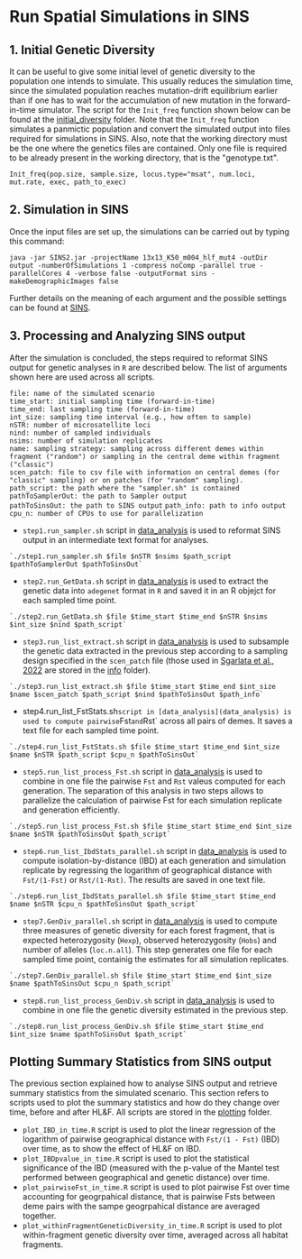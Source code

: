 # Run Spatial Simulations in SINS

## 1. Initial Genetic Diversity 
It can be useful to give some initial level of genetic diversity to the population one intends to simulate. This usually reduces the simulation time, since the simulated population reaches mutation-drift equilibrium earlier than if one has to wait for the accumulation of new mutation in the forward-in-time simulator. The script for the `Init_freq` function shown below can be found at the [initial_diversity](initial_diversity) folder. Note that the `Init_freq` function simulates a panmictic population and convert the simulated output into files required for simulations in SINS. Also, note that the working directory must be the one where the genetics files are contained. Only one file is required to be already present in the working directory, that is the "genotype.txt".

  `Init_freq(pop.size, sample.size, locus.type="msat", num.loci, mut.rate, exec, path_to_exec)`

## 2. Simulation in SINS
Once the input files are set up, the simulations can be carried out by typing this command:

`java -jar SINS2.jar -projectName 13x13_K50_m004_hlf_mut4 -outDir output -numberOfSimulations 1 -compress noComp -parallel true -parallelCores 4 -verbose false -outputFormat sins -makeDemographicImages false`

Further details on the meaning of each argument and the possible settings can be found at [SINS](https://github.com/PopConGen/SINS).

## 3. Processing and Analyzing SINS output
After the simulation is concluded, the steps required to reformat SINS output for genetic analyses in `R` are described below. The list of arguments shown here are used across all scripts.

`file: name of the simulated scenario`  
`time_start: initial sampling time (forward-in-time)`  
`time_end: last sampling time (forward-in-time)`  
`int_size: sampling time interval (e.g., how often to sample)`  
`nSTR: number of microsatellite loci`  
`nind: number of sampled individuals`  
`nsims: number of simulation replicates`  
`name: sampling strategy: sampling across different demes within fragment ("random") or sampling in the central deme within fragment ("classic")`  
`scen_patch: file to csv file with information on central demes (for "classic" sampling) or on patches (for "random" sampling).`  
`path_script: the path where the "sampler.sh" is contained`  
`pathToSamplerOut: the path to Sampler output`  
`pathToSinsOut: the path to SINS output` 
`path_info: path to info output`  
`cpu_n: number of CPUs to use for parallelization`  

   - `step1.run_sampler.sh` script in [data_analysis](data_analysis) is used to reformat SINS output in an intermediate text format for analyses.
     
    `./step1.run_sampler.sh $file $nSTR $nsims $path_script $pathToSamplerOut $pathToSinsOut`

   - `step2.run_GetData.sh` script in [data_analysis](data_analysis) is used to extract the genetic data into `adegenet` format in `R` and saved it in an R objejct for each sampled time point.

    `./step2.run_GetData.sh $file $time_start $time_end $nSTR $nsims $int_size $nind $path_script`

   - `step3.run_list_extract.sh` script in [data_analysis](data_analysis) is used to subsample the genetic data extracted in the previous step according to a sampling design specified in the `scen_patch` file (those used in [Sgarlata et al., 2022](https://www.biorxiv.org/content/10.1101/2022.10.26.513874v1) are stored in the [info](../info) folder).

    `./step3.run_list_extract.sh $file $time_start $time_end $int_size $name $scen_patch $path_script $nind $pathToSinsOut $path_info`

   - step4.run_list_FstStats.sh` script in [data_analysis](data_analysis) is used to compute pairwise `Fst` and `Rst` across all pairs of demes. It saves a text file for each sampled time point.

    `./step4.run_list_FstStats.sh $file $time_start $time_end $int_size $name $nSTR $path_script $cpu_n $pathToSinsOut`

   - `step5.run_list_process_Fst.sh` script in [data_analysis](data_analysis) is used to combine in one file the pairwise `Fst` and `Rst` valeus computed for each generation. The separation of this analysis in two steps allows to parallelize the calculation of pairwise Fst for each simulation replicate and generation efficiently.

    `./step5.run_list_process_Fst.sh $file $time_start $time_end $int_size $name $nSTR $pathToSinsOut $path_script`

   - `step6.run_list_IbdStats_parallel.sh` script in [data_analysis](data_analysis) is used to compute isolation-by-distance (IBD) at each generation and simulation replicate by regressing the logarithm of geographical distance with `Fst/(1-Fst)` or `Rst/(1-Rst)`. The results are saved in one text file.

    `./step6.run_list_IbdStats_parallel.sh $file $time_start $time_end $name $nSTR $cpu_n $pathToSinsOut $path_script`

   - `step7.GenDiv_parallel.sh` script in [data_analysis](data_analysis) is used to compute three measures of genetic diversity for each forest fragment, that is expected heterozygosity (`Hexp`), observed heterozygosity (`Hobs`) and number of alleles (`loc.n.all`). This step generates one file for each sampled time point, containig the estimates for all simulation replicates.

    `./step7.GenDiv_parallel.sh $file $time_start $time_end $int_size $name $pathToSinsOut $cpu_n $path_script`

   - `step8.run_list_process_GenDiv.sh` script in [data_analysis](data_analysis) is used to combine in one file the genetic diversity estimated in the previous step.
 
    `./step8.run_list_process_GenDiv.sh $file $time_start $time_end $int_size $name $pathToSinsOut $path_script`

## Plotting Summary Statistics from SINS output

The previous section explained how to analyse SINS output and retrieve summary statistics from the simulated scenario. This section refers to scripts used to plot the summary statistics and how do they change over time, before and after HL&F. All scripts are stored in the [plotting](plotting) folder.

- `plot_IBD_in_time.R` script is used to plot the linear regression of the logarithm of pairwise geographical distance with `Fst/(1 - Fst)` (IBD) over time, as to show the effect of HL&F on IBD.
- `plot_IBDpvalue_in_time.R` script is used to plot the statistical significance of the IBD (measured with the p-value of the Mantel test performed between geographical and genetic distance) over time.
- `plot_pairwiseFst_in_time.R` script is used to plot pairwise Fst over time accounting for geogrpahical distance, that is pairwise Fsts between deme pairs with the sampe geogrpahical distance are averaged together. 
- `plot_withinFragmentGeneticDiversity_in_time.R` script is used to plot within-fragment genetic diversity over time, averaged across all habitat fragments.
  
